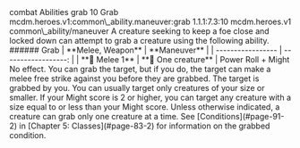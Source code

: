 <ability>
  <metadata>
    <class>combat</class>
    <file_dpath>Abilities</file_dpath>
    <item_id>grab</item_id>
    <item_index>10</item_index>
    <item_name>Grab</item_name>
    <scc>mcdm.heroes.v1:common\_ability.maneuver:grab</scc>
    <scdc>1.1.1:7.3:10</scdc>
    <source>mcdm.heroes.v1</source>
    <type>common\_ability/maneuver</type>
  </metadata>
  <effects>
    <effect type="mundane">A creature seeking to keep a foe close and locked down can attempt to grab a creature using the following ability.
###### Grab
| **Melee, Weapon** |        **Maneuver** |
| ----------------- | ------------------: |
| **📏 Melee 1**    | **🎯 One creature** |</effect>
    <effect type="roll">
      <roll>Power Roll + Might</roll>
      <t1>No effect.</t1>
      <t2>You can grab the target, but if you do, the target can make a melee free strike against you before they are grabbed.</t2>
      <t3>The target is grabbed by you.</t3>
    </effect>
    <effect type="mundane">You can usually target only creatures of your size or smaller. If your Might score is 2 or higher, you can target any creature with a size equal to or less than your Might score.
Unless otherwise indicated, a creature can grab only one creature at a time.
See [Conditions](#page-91-2) in [Chapter 5: Classes](#page-83-2) for information on the grabbed condition.</effect>
  </effects>
</ability>
